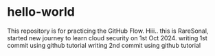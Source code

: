 # hello-world
This repository is for practicing the GitHub Flow.
Hiii.. this is RareSonal, started new journey to learn cloud security on 1st Oct 2024.
writing 1st commit using github tutorial
writing 2nd commit using github tutorial
